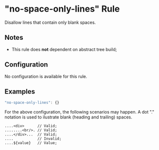 # "no-space-only-lines" Rule

Disallow lines that contain only blank spaces.

## Notes

- This rule does **not** dependent on abstract tree build;

## Configuration

No configuration is available for this rule.

## Examples

```js
"no-space-only-lines": {}
```

For the above configuration, the following scenarios may happen. A dot "." notation is used to ilustrate blank (heading and trailing) spaces.

```
....<div>      // Valid;
........<br/>. // Valid;
....</div>...  // Valid;
....           // Invalid;
....${value}   // Value;
```
